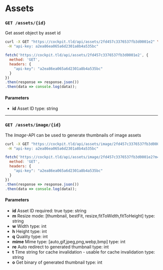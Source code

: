 # Assets

### `GET /assets/{id}`

Get asset object by asset id

```bash
curl -X GET "https://cockpit.tld/api/assets/2fd457c3376537fb3d0001e2" \
 -H "api-key: a2ea86ea065a6d2301a8b4a535bc"
```


```javascript
fetch('https://cockpit.tld/api/assets/2fd457c3376537fb3d0001e2', {
  method: 'GET',
  headers: {
    "api-key": "a2ea86ea065a6d2301a8b4a535bc"
  }
})
.then(response => response.json())
.then(data => console.log(data));
```

#### Parameters

 -
    **id**
    Asset ID
    type: string


---


### `GET /assets/image/{id}`

The *Image*-API can be used to generate thumbnails of image assets

```bash
curl -X GET "https://cockpit.tld/api/assets/image/2fd457c3376537fb3d0001e2?m=thumbnail&h=500&q=500&o=0" \
 -H "api-key: a2ea86ea065a6d2301a8b4a535bc"
```


```javascript
fetch('https://cockpit.tld/api/assets/image/2fd457c3376537fb3d0001e2?m=thumbnail&h=500&q=500&o=0', {
  method: 'GET',
  headers: {
    "api-key": "a2ea86ea065a6d2301a8b4a535bc"
  }
})
.then(response => response.json())
.then(data => console.log(data));
```

#### Parameters

-
  **id**
  Asset ID
  required: true
  type: string
-
  **m**
  Resize mode: [thumbnail, bestFit, resize,fitToWidth,fitToHeight]
  type: string
-
  **w**
  Width
  type: int
-
  **h**
  Height
  type: int
-
  **q**
  Quality
  type: int
-
  **mime**
  Mime type: [auto,gif,jpeg,png,webp,bmp]
  type: int
-
  **re**
  Auto redirect to generated thumbnail
  type: int
-
  **t**
  Time string for cache invalidation - usable for cache invalidation
  type: string
-
  **o**
  Get binary of generated thumbnail
  type: int
